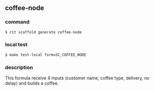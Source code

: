## coffee-node

### command
```bash
$ rit scaffold generate coffee-node
```

### local test
```bash
$ make test-local form=SC_COFFEE_NODE
```

### description
This formula receive 4 inputs (customer name, coffee type, delivery, no delay) and builds a coffee.